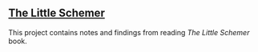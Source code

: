## [The Little Schemer](https://mitpress.mit.edu/books/little-schemer-fourth-edition)

This project contains notes and findings from reading *The Little Schemer* book. 
